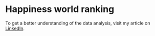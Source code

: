 <h1>Happiness world ranking</h1>

To get a better understanding of the data analysis, visit my article on [LinkedIn](https://www.linkedin.com/pulse/ranking-mundial-da-felicidade-an%C3%A1lise-dos-dados-thiago-munich/).

